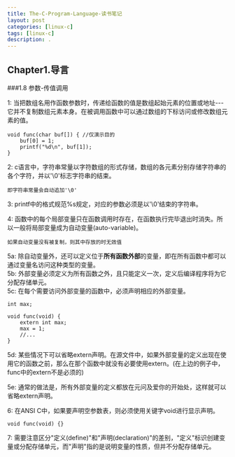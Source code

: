 ```yaml
---
title: The-C-Program-Language-读书笔记
layout: post
categories: [linux-c]
tags: [linux-c]
description: .
---
```



Chapter1.导言
------------

###1.8 参数-传值调用

1: 当把数组名用作函数参数时，传递给函数的值是数组起始元素的位置或地址---它并不复制数组元素本身。在被调用函数中可以通过数组的下标访问或修改数组元素的值。  
	
	void func(char buf[]) {	//仅演示目的  
		buf[0] = 1;  
		printf("%d\n", buf[1]);
	} 

2: c语言中，字符串常量以字符数组的形式存储，数组的各元素分别存储字符串的各个字符，并以'\0'标志字符串的结束。  
	
	即字符串常量会自动追加'\0'  

3: printf中的格式规范%s规定，对应的参数必须是以'\0'结束的字符串。  

4: 函数中的每个局部变量只在函数调用时存在，在函数执行完毕退出时消失。所以一般将局部变量成为自动变量(auto-variable)。  
	
	如果自动变量没有被复制，则其中存放的时无效值

5a: 除自动变量外，还可以定义位于**所有函数外部**的变量，即在所有函数中都可以通过变量名访问这种类型的变量。    
5b: 外部变量必须定义为所有函数之外，且只能定义一次，定义后编译程序将为它分配存储单元。  
5c: 在每个需要访问外部变量的函数中，必须声明相应的外部变量。

	int max;

	void func(void) {
		extern int max;
		max = 1;
		//...
	}

5d: 某些情况下可以省略extern声明。在源文件中，如果外部变量的定义出现在使用它的函数之前，那么在那个函数中就没有必要使用extern。(在上边的例子中，func中的extern不是必须的)  

5e: 通常的做法是，所有外部变量的定义都放在元问及爱你的开始处，这样就可以省略extern声明。  

6: 在ANSI C中，如果要声明空参数表，则必须使用关键字void进行显示声明。 

	void func(void) {}  

7: 需要注意区分"定义(define)"和"声明(declaration)"的差别，"定义"标识创建变量或分配存储单元，而"声明"指的是说明变量的性质，但并不分配存储单元。  
